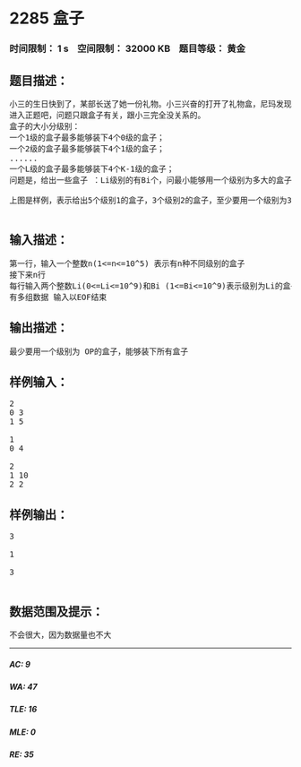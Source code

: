 # 2285 盒子   
### 时间限制： 1 s&nbsp;&nbsp;&nbsp;&nbsp;空间限制： 32000 KB&nbsp;&nbsp;&nbsp;&nbsp;题目等级： 黄金  
## 题目描述：  

<pre>
小三的生日快到了，某部长送了她一份礼物。小三兴奋的打开了礼物盒，尼玛发现面居然还有4个盒子，好吧，那小三继续打开里面的四个盒子，TMD其中两个盒子里面还分别有两三个小盒子！
进入正题吧，问题只跟盒子有关，跟小三完全没关系的。
盒子的大小分级别：
一个1级的盒子最多能够装下4个0级的盒子；
一个2级的盒子最多能够装下4个1级的盒子；
......
一个L级的盒子最多能够装下4个K-1级的盒子；
问题是，给出一些盒子 ：Li级别的有Bi个，问最小能够用一个级别为多大的盒子来装下所有的盒子呢？
 
上图是样例，表示给出5个级别1的盒子，3个级别2的盒子，至少要用一个级别为3的盒子来装下所有的盒子。

</pre>
  
  
## 输入描述：  

<pre>
第一行，输入一个整数n(1<=n<=10^5) 表示有n种不同级别的盒子
接下来n行
每行输入两个整数Li(0<=Li<=10^9)和Bi (1<=Bi<=10^9)表示级别为Li的盒子 有 Bi个、
有多组数据 输入以EOF结束
</pre>
  
  
## 输出描述：  

<pre>
最少要用一个级别为 OP的盒子，能够装下所有盒子
</pre>
  
  
## 样例输入：  

<pre>
2  
0 3  
1 5
 
1  
0 4
 
2  
1 10  
2 2
</pre>
  
  
## 样例输出：  

<pre>
3
 
1
 
3
 
</pre>
  
  
## 数据范围及提示：  

<pre>
不会很大，因为数据量也不大
</pre>
  
  
***  

##### AC: 9  
##### WA: 47  
##### TLE: 16  
##### MLE: 0  
##### RE: 35  
